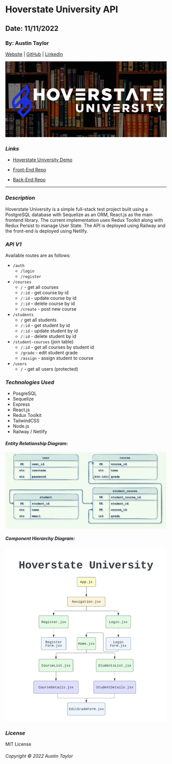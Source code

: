 # Hoverstate University API

## Date: 11/11/2022

### By: Austin Taylor

[Website](https://wwww.austinrt.io) | [GitHub](https://github.com/austin-rt) | [LinkedIn](https://www.linkedin.com/in/austinrt/)

![Hoverstate University Banner](./images/png/hoverstate_university_readme_banner.png)

### **_Links_**

- [Hoverstate University Demo](https://hoverstate-university.netlify.app/)

- [Front-End Repo](https://github.com/austin-rt/hoverstate-universit)

- [Back-End Repo](https://github.com/austin-rt/hoverstate-university-api)

---

### **_Description_**

Hoverstate University is a simple full-stack test project built using a PostgreSQL database with Sequelize as an ORM, React.js as the main frontend library. The current implementation uses Redux Toolkit along with Redux Persist to manage User State. The API is deployed using Railway and the front-end is deployed using Netlify.

### **_API V1_**

Available routes are as follows:

- `/auth`
  - `/login`
  - `/register`
- `/courses`
  - `/` - get all courses
  - `/:id` - get course by id
  - `/:id` - update course by id
  - `/:id` - delete course by id
  - `/create` - post new course
- `/students`
  - `/` get all students
  - `/:id` - get student by id
  - `/:id` - update student by id
  - `/:id` - delete student by id
- `/student-courses` (join table)
  - `/:id` - get all courses by student id
  - `/grade` - edit student grade
  - `/assign` - assign student to course
- `/users`
  - `/` - get all users (protected)

### **_Technologies Used_**

- PosgreSQL
- Sequelize
- Express
- React.js
- Redux Toolkit
- TailwindCSS
- Node.js
- Railway / Netlify

#### **_Entity Relationship Diagram:_**

![Entity Relationship Diagram](./images/png/hoverstate_university_erd.png 'Entity Relationship Diagram')

#### **_Component Hierarchy Diagram:_**

![Component Hierarchy Diagram](./images/png/hoverstate_university_CHD.png 'Component Hierarchy Diagram')

### **_License_**

MIT License

###### Copyright &copy; 2022 Austin Taylor

